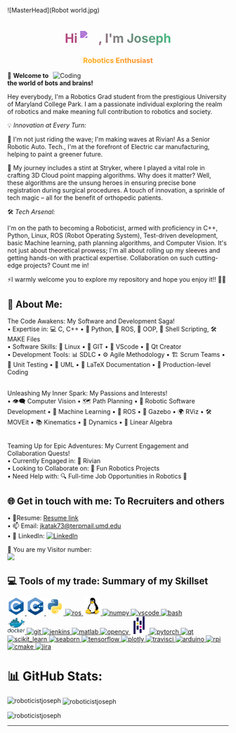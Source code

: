 <!-- Banner -->
![MasterHead](Robot world.jpg)

<!-- [![MasterHead](https://drive.google.com/uc?export=view&id=1-xC8fH0sV0luZVy6TMyYFT2hy45MOz5N)]
<img align="middle" alt="Banner" width="400" src="https://drive.google.com/uc?export=view&id=1-xC8fH0sV0luZVy6TMyYFT2hy45MOz5N"> -->

<!-- Heading -->
<h1 align="center" style="background: linear-gradient(45deg, #FF0080, #00FF80);-webkit-background-clip: text;color: transparent;">Hi <img src="https://user-images.githubusercontent.com/1303154/88677602-1635ba80-d120-11ea-84d8-d263ba5fc3c0.gif" width="28px" height="28px" alt="hi" style="filter: invert(40%) sepia(60%) saturate(800%) hue-rotate(220deg) brightness(90%) contrast(85%);">, I'm Joseph </h1>

<!-- SUBTITLE -->
<h3 align="center" style="background: linear-gradient(45deg, #FFD700, #FF6347);-webkit-background-clip: text;color: transparent;">Robotics Enthusiast</h3>

<!-- Image -->
<!-- https://drive.google.com/uc?export=view&id=<FILE_ID> -->
<img align="right" alt="Coding" width="400" width="500" src="https://user-images.githubusercontent.com/74038190/212748842-9fcbad5b-6173-4175-8a61-521f3dbb7514.gif">


<!-- Description -->
🤖 **Welcome to the world of bots and brains!**

Hey everybody, I'm a Robotics Grad student from the prestigious University of Maryland College Park. I am a passionate individual exploring the realm of robotics and make meaning full contribution to robotics and society.

💡 *Innovation at Every Turn:*

🚗 I'm not just riding the wave; I'm making waves at Rivian! As a Senior Robotic Auto. Tech., I'm at the forefront of Electric car manufacturing, helping to paint a greener future.

🏥 My journey includes a stint at Stryker, where I played a vital role in crafting 3D Cloud point mapping algorithms. Why does it matter? Well, these algorithms are the unsung heroes in ensuring precise bone registration during surgical procedures. A touch of innovation, a sprinkle of tech magic – all for the benefit of orthopedic patients.

🛠️ *Tech Arsenal:*

I'm on the path to becoming a Roboticist, armed with proficiency in C++, Python, Linux, ROS (Robot Operating System), Test-driven development, basic Machine learning, path planning algorithms, and Computer Vision. It's not just about theoretical prowess; I'm all about rolling up my sleeves and getting hands-on with practical expertise. Collaboration on such cutting-edge projects? Count me in!

⚡I warmly welcome you to explore my repository and hope you enjoy it!! 🤖✨

<!-- Skills -->
## 💫 About Me:
The Code Awakens: My Software and Development Saga! <br>
    • Expertise in: 💻 C, C++ • 🐍 Python, 🤖 ROS, 🧬 OOP, 📜 Shell Scripting, 🛠️ MAKE Files <br>
    • Software Skills: 🐧 Linux • 🐙 GIT • 🚀 VScode • 📝 Qt Creator <br>
    • Development Tools: 📊 SDLC • ⚙️ Agile Methodology • 🏗️ Scrum Teams • 🧪 Unit Testing • 📝 UML • 📄 LaTeX Documentation • 🚀 Production-level Coding

<br>Unleashing My Inner Spark: My Passions and Interests!<br>
    • 👁️‍🗨️ Computer Vision • 🗺️ Path Planning • 🤖 Robotic Software Development • 🤖 Machine Learning • 🤖 ROS • 🏢 Gazebo • 🌍 RViz • 🛠️ MOVEit • 📚 Kinematics • 🔩 Dynamics • 🔢 Linear Algebra<br>

<br>Teaming Up for Epic Adventures: My Current Engagement and Collaboration Quests!<br>
    • Currently Engaged in: 🐜 Rivian<br> 
    • Looking to Collaborate on: 👯 Fun Robotics Projects<br>
    • Need Help with: 🔍 Full-time Job Opportunities in Robotics 🤝 <br> 


<!-- Contact -->
## 🌐 Get in touch with me: To Recruiters and others
• 📎Resume: [Resume link](https://drive.google.com/file/d/1TV_MRC_-RoMHQ8HcAx6Z61PMOKWH3F82/view?usp=sharing) <br>
• 📫 Email: jkatak73@terpmail.umd.edu <br>
• 🔗 LinkedIn: [![LinkedIn](https://img.shields.io/badge/LinkedIn-%230077B5.svg?logo=linkedin&logoColor=white)](https://linkedin.com/in/https://www.linkedin.com/in/josephkatakam/) 


🦹 You are my Visitor number:
<br> [![](https://visitcount.itsvg.in/api?id=roboticistjoseph&icon=0&color=9)](https://visitcount.itsvg.in)
 
<!-- [![Visits Badge](https://badges.pufler.dev/visits/pujux/badge-it)](https://badges.pufler.dev) -->
<!-- ![Visitor Count](https://profile-counter.glitch.me/roboticistjoseph/count.svg) -->



## 💻 Tools of my trade: Summary of my Skillset

<a href="https://www.cprogramming.com/" target="_blank" rel="noreferrer"> <img src="https://raw.githubusercontent.com/devicons/devicon/master/icons/c/c-original.svg" alt="c" width="40" height="40"/> </a> 
<a href="https://www.w3schools.com/cpp/" target="_blank" rel="noreferrer"> <img src="https://raw.githubusercontent.com/devicons/devicon/master/icons/cplusplus/cplusplus-original.svg" alt="cplusplus" width="40" height="40"/> </a>
<a href="https://www.python.org" target="_blank" rel="noreferrer"> <img src="https://raw.githubusercontent.com/devicons/devicon/master/icons/python/python-original.svg" alt="python" width="40" height="40"/> </a>
<a href="https://www.ros.org/" target="_blank" rel="noreferrer"> <img src="https://www.vectorlogo.zone/logos/ros/ros-ar21.svg" alt="ros" width="40" height="40"/> </a>
<a href="https://www.linux.org/" target="_blank" rel="noreferrer"> <img src="https://raw.githubusercontent.com/devicons/devicon/master/icons/linux/linux-original.svg" alt="linux" width="40" height="40"/> </a> 
<a href="https://numpy.org/" target="_blank" rel="noreferrer"> <img src="https://www.vectorlogo.zone/logos/numpy/numpy-ar21.svg" alt="numpy" width="40" height="40"/> </a>
<a href="https://code.visualstudio.com/" target="_blank" rel="noreferrer"> <img src="https://www.vectorlogo.zone/logos/visualstudio_code/visualstudio_code-icon.svg" alt="vscode" width="40" height="40"/> </a>
<a href="https://www.gnu.org/software/bash/" target="_blank" rel="noreferrer"> <img src="https://www.vectorlogo.zone/logos/gnu_bash/gnu_bash-official.svg" alt="bash" width="40" height="40"/>
</a>  
<a href="https://www.docker.com/" target="_blank" rel="noreferrer"> <img src="https://raw.githubusercontent.com/devicons/devicon/master/icons/docker/docker-original-wordmark.svg" alt="docker" width="40" height="40"/>
</a> 
<a href="https://git-scm.com/" target="_blank" rel="noreferrer"> <img src="https://www.vectorlogo.zone/logos/git-scm/git-scm-icon.svg" alt="git" width="40" height="40"/> </a> <a href="https://www.jenkins.io" target="_blank" rel="noreferrer"> <img src="https://www.vectorlogo.zone/logos/jenkins/jenkins-icon.svg" alt="jenkins" width="40" height="40"/> </a> 
<a href="https://www.mathworks.com/" target="_blank" rel="noreferrer"> <img src="https://upload.wikimedia.org/wikipedia/commons/2/21/Matlab_Logo.png" alt="matlab" width="40" height="40"/> </a> 
<a href="https://opencv.org/" target="_blank" rel="noreferrer"> <img src="https://www.vectorlogo.zone/logos/opencv/opencv-icon.svg" alt="opencv" width="40" height="40"/> </a> 
<a href="https://pandas.pydata.org/" target="_blank" rel="noreferrer"> <img src="https://raw.githubusercontent.com/devicons/devicon/2ae2a900d2f041da66e950e4d48052658d850630/icons/pandas/pandas-original.svg" alt="pandas" width="40" height="40"/> </a>  <a href="https://pytorch.org/" target="_blank" rel="noreferrer"> <img src="https://www.vectorlogo.zone/logos/pytorch/pytorch-icon.svg" alt="pytorch" width="40" height="40"/> </a> 
<a href="https://www.qt.io/" target="_blank" rel="noreferrer"> <img src="https://upload.wikimedia.org/wikipedia/commons/0/0b/Qt_logo_2016.svg" alt="qt" width="40" height="40"/> </a> 
<a href="https://scikit-learn.org/" target="_blank" rel="noreferrer"> <img src="https://upload.wikimedia.org/wikipedia/commons/0/05/Scikit_learn_logo_small.svg" alt="scikit_learn" width="40" height="40"/> </a> 
<a href="https://seaborn.pydata.org/" target="_blank" rel="noreferrer"> <img src="https://seaborn.pydata.org/_images/logo-mark-lightbg.svg" alt="seaborn" width="40" height="40"/> </a> 
<a href="https://www.tensorflow.org" target="_blank" rel="noreferrer"> <img src="https://www.vectorlogo.zone/logos/tensorflow/tensorflow-icon.svg" alt="tensorflow" width="40" height="40"/> </a> 
<a href="https://plotly.com/" target="_blank" rel="noreferrer"> <img src="https://www.vectorlogo.zone/logos/plotly/plotly-icon.svg" alt="plotly" width="40" height="40"/> </a>
<a href="https://travis-ci.org" target="_blank" rel="noreferrer"> <img src="https://www.vectorlogo.zone/logos/travis-ci/travis-ci-icon.svg" alt="travisci" width="40" height="40"/> </a> 
<a href="https://www.arduino.cc/" target="_blank" rel="noreferrer"> <img src="https://cdn.worldvectorlogo.com/logos/arduino-1.svg" alt="arduino" width="40" height="40"/> </a> 
<a href="https://www.raspberrypi.org/" target="_blank" rel="noreferrer"> <img src="https://www.vectorlogo.zone/logos/raspberrypi/raspberrypi-icon.svg" alt="rpi" width="40" height="40"/> </a>
<a href="https://cmake.org/" target="_blank" rel="noreferrer"> <img src="https://www.vectorlogo.zone/logos/cmake/cmake-icon.svg" alt="cmake" width="40" height="40"/> </a>
<a href="https://www.atlassian.com/software/jira/guides/getting-started/introduction" target="_blank" rel="noreferrer"> <img src="https://www.vectorlogo.zone/logos/atlassian_jira/atlassian_jira-icon.svg" alt="jira" width="40" height="40"/> </a>
</p>


# 📊 GitHub Stats:
<p><img align="left" src="https://github-readme-stats.vercel.app/api?username=roboticistjoseph&theme=dark&hide_border=false&include_all_commits=true&count_private=true"  alt="roboticistjoseph" /></p>

<p>&nbsp;<img align="center" src="https://github-readme-stats.vercel.app/api/top-langs/?username=roboticistjoseph&theme=dark&hide_border=false&include_all_commits=true&count_private=true&layout=compact" alt="roboticistjoseph" /></p>

<p><img align="center" src="https://github-readme-streak-stats.herokuapp.com/?user=roboticistjoseph&theme=dark&hide_border=false" alt="roboticistjoseph" /></p>
 

<!-- ### ✍️ Random Dev Quote
![](https://quotes-github-readme.vercel.app/api?type=horizontal&theme=radical)

### 😂 Random Dev Meme
<img src="https://rm.up.railway.app/" width="512px"/> -->

<!-- Tab Creator --> 
<!-- <pre style=“tab-size: 4;”>  </pre> -->
<!-- Line Creator -->
<!-- --- -->
---
